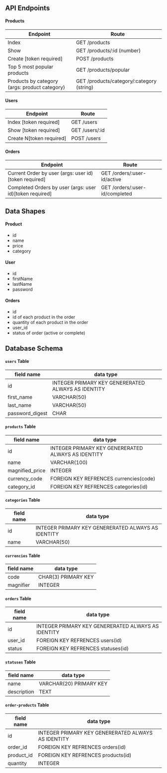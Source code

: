 ## API Endpoints
#### Products
| Endpoint | Route |
| -------- | ----- |
| Index                                                       | GET  /products                            |
| Show                                                        | GET  /products/:id (number)               |
| Create [token required]                                     | POST /products                            |
| Top 5 most popular products                                 | GET  /products/popular                    |
| Products by category (args: product category)               | GET  /products/category/:category (string)|

#### Users
| Endpoint | Route |
| -------- | ----- |
| Index [token required]                                      | GET  /users     |
| Show [token required]                                       | GET  /users/:id |
| Create N[token required]                                    | POST /users     |

#### Orders
| Endpoint | Route |
| -------- | ----- |
| Current Order by user (args: user id)[token required]       | GET  /orders/:user-id/active   |
| Completed Orders by user (args: user id)[token required]    | GET  /orders/:user-id/completed|

## Data Shapes
#### Product
-  id
- name
- price
- category

#### User
- id
- firstName
- lastName
- password

#### Orders
- id
- id of each product in the order
- quantity of each product in the order
- user_id
- status of order (active or complete)

## Database Schema
#### `users` Table
| field name | data type |
| ---------- | --------- |
| id              | INTEGER PRIMARY KEY GENERERATED ALWAYS AS IDENTITY |
| first_name      | VARCHAR(50)          |
| last_name       | VARCHAR(50)          |
| password_digest | CHAR                 |

#### `products` Table
| field name | data type |
| ---------- | --------- |
| id              | INTEGER PRIMARY KEY GENERERATED ALWAYS AS IDENTITY |
| name            | VARCHAR(100)         |
| magnified_price | INTEGER              |
| currency_code   | FOREIGN KEY REFRENCES currencies(code) |
| category_id     | FOREIGN KEY REFRENCES categories(id) |

#### `categories` Table
| field name | data type |
| ---------- | --------- |
| id         | INTEGER PRIMARY KEY GENERERATED ALWAYS AS IDENTITY |
| name       | VARCHAR(50)          |

#### `currencies` Table
| field name | data type |
| ---------- | --------- |
| code       | CHAR(3) PRIMARY KEY  |
| magnifier  | INTEGER              |

#### `orders` Table
| field name | data type |
| ---------- | --------- |
| id         | INTEGER PRIMARY KEY GENERERATED ALWAYS AS IDENTITY |
| user_id    | FOREIGN KEY REFRENCES users(id) |
| status     | FOREIGN KEY REFRENCES statuses(id)|

#### `statuses` Table
| field name | data type |
| ---------- | --------- |
| name       | VARCHAR(20) PRIMARY KEY   |
| description| TEXT                      |

#### `order-products` Table
| field name | data type |
| ---------- | --------- |
| id         | INTEGER PRIMARY KEY GENERERATED ALWAYS AS IDENTITY |
| order_id   | FOREIGN KEY REFRENCES orders(id) |
| product_id | FOREIGN KEY REFRENCES products(id) |
| quantity   | INTEGER |
